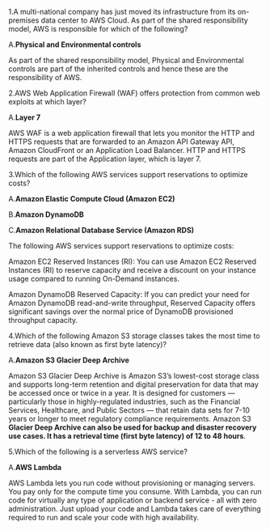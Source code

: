1.A multi-national company has just moved its infrastructure from its on-premises data center to AWS Cloud. As part of the shared responsibility model, AWS is responsible for which of the following?

A.**Physical and Environmental controls**

As part of the shared responsibility model, Physical and Environmental controls are part of the inherited controls and hence these are the responsibility of AWS.

2.AWS Web Application Firewall (WAF) offers protection from common web exploits at which layer?

A.**Layer 7**

AWS WAF is a web application firewall that lets you monitor the HTTP and HTTPS requests that are forwarded to an Amazon API Gateway API, Amazon CloudFront or an Application Load Balancer. HTTP and HTTPS requests are part of the Application layer, which is layer 7.

3.Which of the following AWS services support reservations to optimize costs?

A.**Amazon Elastic Compute Cloud (Amazon EC2)**

B.**Amazon DynamoDB**

C.**Amazon Relational Database Service (Amazon RDS)**

The following AWS services support reservations to optimize costs:

Amazon EC2 Reserved Instances (RI): You can use Amazon EC2 Reserved Instances (RI) to reserve capacity and receive a discount on your instance usage compared to running On-Demand instances.

Amazon DynamoDB Reserved Capacity: If you can predict your need for Amazon DynamoDB read-and-write throughput, Reserved Capacity offers significant savings over the normal price of DynamoDB provisioned throughput capacity.

4.Which of the following Amazon S3 storage classes takes the most time to retrieve data (also known as first byte latency)?

A.**Amazon S3 Glacier Deep Archive**

Amazon S3 Glacier Deep Archive is Amazon S3’s lowest-cost storage class and supports long-term retention and digital preservation for data that may be accessed once or twice in a year. It is designed for customers — particularly those in highly-regulated industries, such as the Financial Services, Healthcare, and Public Sectors — that retain data sets for 7-10 years or longer to meet regulatory compliance requirements. Amazon S3 **Glacier Deep Archive can also be used for backup and disaster recovery use cases. It has a retrieval time (first byte latency) of 12 to 48 hours**.

5.Which of the following is a serverless AWS service?

A.**AWS Lambda**

AWS Lambda lets you run code without provisioning or managing servers. You pay only for the compute time you consume. With Lambda, you can run code for virtually any type of application or backend service - all with zero administration. Just upload your code and Lambda takes care of everything required to run and scale your code with high availability.